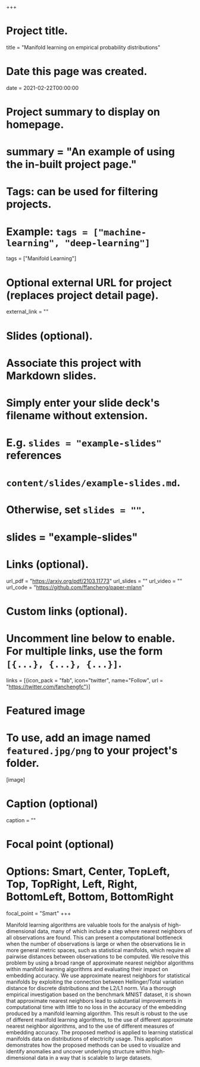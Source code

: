 +++
# Project title.
title = "Manifold learning on empirical probability distributions"

# Date this page was created.
date = 2021-02-22T00:00:00

# Project summary to display on homepage.
# summary = "An example of using the in-built project page."

# Tags: can be used for filtering projects.
# Example: `tags = ["machine-learning", "deep-learning"]`
tags = ["Manifold Learning"]

# Optional external URL for project (replaces project detail page).
external_link = ""

# Slides (optional).
#   Associate this project with Markdown slides.
#   Simply enter your slide deck's filename without extension.
#   E.g. `slides = "example-slides"` references
#   `content/slides/example-slides.md`.
#   Otherwise, set `slides = ""`.
# slides = "example-slides"

# Links (optional).
url_pdf = "https://arxiv.org/pdf/2103.11773"
url_slides = ""
url_video = ""
url_code = "https://github.com/ffancheng/paper-mlann"

# Custom links (optional).
#   Uncomment line below to enable. For multiple links, use the form `[{...}, {...}, {...}]`.
links = [{icon_pack = "fab", icon="twitter", name="Follow", url = "https://twitter.com/fanchengfc"}]

# Featured image
# To use, add an image named `featured.jpg/png` to your project's folder.
[image]
  # Caption (optional)
  caption = ""

  # Focal point (optional)
  # Options: Smart, Center, TopLeft, Top, TopRight, Left, Right, BottomLeft, Bottom, BottomRight
  focal_point = "Smart"
+++

Manifold learning algorithms are valuable tools for the analysis of high-dimensional data, many of which include a step where nearest neighbors of all observations are found. This can present a computational bottleneck when the number of observations is large or when the observations lie in more general metric spaces, such as statistical manifolds, which require all pairwise distances between observations to be computed. We resolve this problem by using a broad range of approximate nearest neighbor algorithms within manifold learning algorithms and evaluating their impact on embedding accuracy. We use approximate nearest neighbors for statistical manifolds by exploiting the connection between Hellinger/Total variation distance for discrete distributions and the L2/L1 norm. Via a thorough empirical investigation based on the benchmark MNIST dataset, it is shown that approximate nearest neighbors lead to substantial improvements in computational time with little to no loss in the accuracy of the embedding produced by a manifold learning algorithm. This result is robust to the use of different manifold learning algorithms, to the use of different approximate nearest neighbor algorithms, and to the use of different measures of embedding accuracy. The proposed method is applied to learning statistical manifolds data on distributions of electricity usage. This application demonstrates how the proposed methods can be used to visualize and identify anomalies and uncover underlying structure within high-dimensional data in a way that is scalable to large datasets.
